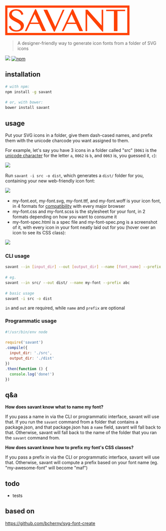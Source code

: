 ![savant](https://raw.githubusercontent.com/bcherny/savant/master/savant.png)

> A designer-friendly way to generate icon fonts from a folder of SVG icons

![][bower] [![npm]](https://www.npmjs.com/package/savant)

[bower]: https://img.shields.io/bower/v/savant.svg?style=flat-square
[npm]: https://img.shields.io/npm/v/savant.svg?style=flat-square

## installation

```bash
# with npm:
npm install -g savant

# or, with bower:
bower install savant
```

## usage

Put your SVG icons in a folder, give them dash-cased names, and prefix them with the unicode charcode you want assigned to them.

For example, let's say you have 3 icons in a folder called "src" (`0061` is the [unicode character](http://en.wikipedia.org/wiki/List_of_Unicode_characters) for the letter `a`, `0062` is `b`, and `0063` is, you guessed it, `c`):

![](http://i.imgur.com/HQYRybl.png)

Run `savant -i src -o dist`, which generates a `dist/` folder for you, containing your new web-friendly icon font:

![](http://i.imgur.com/GifqI7G.png)

- my-font.eot, my-font.svg, my-font.ttf, and my-font.woff is your icon font, in 4 formats for [compatibility](http://caniuse.com/#feat=fontface) with every major browser
- my-font.css and my-font.scss is the stylesheet for your font, in 2 formats depending on how you want to consume it 
- my-font-spec.html is a spec file and my-font-spec.png is a screenshot of it, with every icon in your font neatly laid out for you (hover over an icon to see its CSS class):

![](http://i.imgur.com/hfvknW6.png)

### CLI usage

```bash
savant --in [input_dir] --out [output_dir] --name [font_name] --prefix [prefix]

# eg.
savant --in src/ --out dist/ --name my-font --prefix abc

# basic usage
savant -i src -o dist
```

`in` and `out` are required, while `name` and `prefix` are optional

### Programmatic usage

```js
#!/usr/bin/env node

require('savant')
.compile({
  input_dir: './src',
  output_dir: './dist'
})
.then(function () {
  console.log('done!')
})
```

## q&a

**How does savant know what to name my font?**

If you pass a name in via the CLI or programmatic interface, savant will use that.
If you run the `savant` command from a folder that contains a package.json, and that package.json has a `name` field, savant will fall back to that.
Otherwise, savant will fall back to the name of the folder that you ran the `savant` command from.

**How does savant know how to prefix my font's CSS classes?**

If you pass a prefix in via the CLI or programmatic interface, savant will use that.
Otherwise, savant will compute a prefix based on your font name (eg. "my-awesome-font" will become "maf")

## todo

- tests

## based on

https://github.com/bcherny/svg-font-create